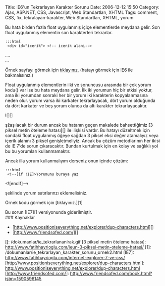 Title: IE6&#039;un Tekrarlayan Karakter Sorunu
Date: 2006-12-12 15:50
Category: Ajax, ASP.NET, CSS, Javascript, Web Standartları, XHTML
Tags: comment, CSS, fix, tekralayan-karakter, Web Standartları, XHTML, yorum

Bu hata birden fazla float uygulanmış içiçe elementlerde meydana gelir.
Son float uygulanmış elementin son karakterleri tekrarlar.

	:::html
	 <div id="icerik"> <!-- icerik alani-->
<div id="anaIcerik"> .... </div><!-- anaIcerik sonu --> <!--
sagkolon baslangici --> <div id="sagKolon"> ... </div> </div>


Örnek sayfayı görmek için [tıklayınız.][] (hatayı görmek için IE6 ile
bakmalısınız.)

Float uygulanmış elementlerin ilki ve sonuncusu arasında bir çok yorum
kodu(<!-- bunun gibi -->) var ise bu hata meydana gelir. İlk iki
yorumun hiç bir etkisi yoktur, ama iki yorumdan sonraki her bir yorum
iki karakterin kopyalanmasına neden olur. yorum varsa iki karkater
tekrarlayacak, dört yorum olduğunda da dört karkater ve beş yorum olunca
da altı karakter tekrarlayacaktır.

![][]

şžaşılacak bir durum ancak bu hatanın geçen makalede bahsettiğimiz [3 piksel metin öteleme hatası][] ile ilişkisi vardır. Bu hatayı düzeltmek
için sondaki float uygulanmış öğeye sağdan 3 piksel eksi değer
atamalıyız veya içerik alanını 3 piksel genişletmeliyiz. Ancak bu çözüm
metodlarının her ikisi de IE 7'de sorun çıkaracaktır. Bundan kurtulmak
için en kolay ve sağlıklı yol bu bu yorumları kullanmamaktır.

Ancak illa yorum kullanmalıyım derseniz onun içinde çözüm:

	:::html
	 <!--[if !IE]>Yorumunu buraya yaz
<![endif]--> 

şeklinde yorum satırlarınzı eklemelisiniz.

Örnek kodu görmek için [tıklayınız.][1]

<div class="ekstrabilgi">
Bu sorun [IE7][] versiyonunda giderilmiştir.

</div>
### Kaynaklar

-   [http://www.positioniseverything.net/explorer/dup-characters.html][]
-   [http://www.friendsofed.com/][]

</p>

  [tıklayınız.]: /dokumanlar/ie_tekrarlayan_karakter_sorunu_ornek.html
  []: /dokumanlar/ie_tekrarlananlrak.gif
  [3 piksel metin öteleme hatası]: http://www.fatihhayrioglu.com/ieun-3-piksel-metin-oteleme-hatasi/
  [1]: /dokumanlar/ie_tekrarlayan_karakter_sorunu_ornek2.html
  [IE7]: http://www.fatihhayrioglu.com/internet-explorer-7-ve-css/
  [http://www.positioniseverything.net/explorer/dup-characters.html]: http://www.positioniseverything.net/explorer/dup-characters.html
  [http://www.friendsofed.com/]: http://www.friendsofed.com/book.html?isbn=1590596145
